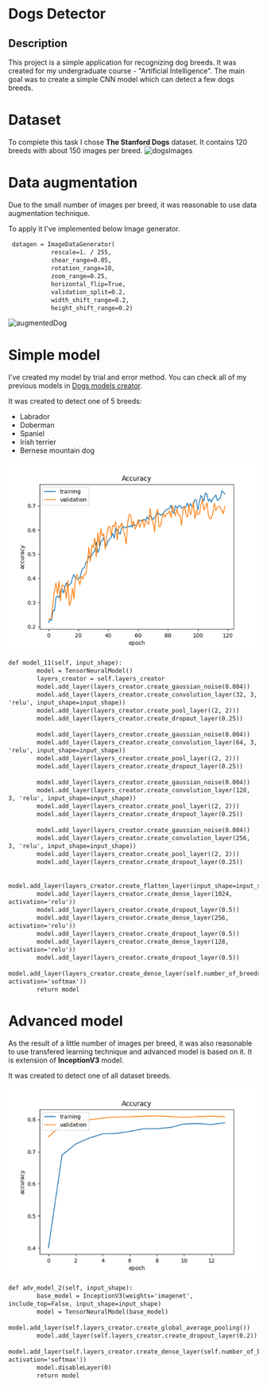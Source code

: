 # Dogs Detector

## Description

This project is a simple application for recognizing dog breeds. It was created for my undergraduate course - "Artificial Intelligence". The main goal was to create a simple CNN model which can detect a few dogs breeds.

# Dataset

To complete this task I chose **The Stanford Dogs** dataset. It contains 120 breeds with about 150 images per breed.
![dogsImages](images/dogsImages.png "Dataset")

# Data augmentation

Due to the small number of images per breed, it was reasonable to use data augmentation technique.

To apply it I've implemented below Image generator.

```
 datagen = ImageDataGenerator(
            rescale=1. / 255,
            shear_range=0.05,
            rotation_range=10,
            zoom_range=0.25,
            horizontal_flip=True,
            validation_split=0.2,
            width_shift_range=0.2,
            height_shift_range=0.2)
```

![augmentedDog](images/augmentedDog.png "Preprocess")

# Simple model
I've created my model by trial and error method. You can check all of my previous models in [Dogs models creator](https://github.com/Sladamos/DogsDetector/blob/main/models/creators/DogsModelsCreator.py). 

It was created to detect one of 5 breeds:

- Labrador
- Doberman
- Spaniel
- Irish terrier
- Bernese mountain dog

![simpleAccuracy](images/simple.png "Simple model accuracy")

```
def model_11(self, input_shape):
        model = TensorNeuralModel()
        layers_creator = self.layers_creator
        model.add_layer(layers_creator.create_gaussian_noise(0.004))
        model.add_layer(layers_creator.create_convolution_layer(32, 3, 'relu', input_shape=input_shape))
        model.add_layer(layers_creator.create_pool_layer((2, 2)))
        model.add_layer(layers_creator.create_dropout_layer(0.25))

        model.add_layer(layers_creator.create_gaussian_noise(0.004))
        model.add_layer(layers_creator.create_convolution_layer(64, 3, 'relu', input_shape=input_shape))
        model.add_layer(layers_creator.create_pool_layer((2, 2)))
        model.add_layer(layers_creator.create_dropout_layer(0.25))

        model.add_layer(layers_creator.create_gaussian_noise(0.004))
        model.add_layer(layers_creator.create_convolution_layer(128, 3, 'relu', input_shape=input_shape))
        model.add_layer(layers_creator.create_pool_layer((2, 2)))
        model.add_layer(layers_creator.create_dropout_layer(0.25))

        model.add_layer(layers_creator.create_gaussian_noise(0.004))
        model.add_layer(layers_creator.create_convolution_layer(256, 3, 'relu', input_shape=input_shape))
        model.add_layer(layers_creator.create_pool_layer((2, 2)))
        model.add_layer(layers_creator.create_dropout_layer(0.25))

        model.add_layer(layers_creator.create_flatten_layer(input_shape=input_shape))
        model.add_layer(layers_creator.create_dense_layer(1024, activation='relu'))
        model.add_layer(layers_creator.create_dropout_layer(0.5))
        model.add_layer(layers_creator.create_dense_layer(256, activation='relu'))
        model.add_layer(layers_creator.create_dropout_layer(0.5))
        model.add_layer(layers_creator.create_dense_layer(128, activation='relu'))
        model.add_layer(layers_creator.create_dropout_layer(0.5))
        model.add_layer(layers_creator.create_dense_layer(self.number_of_breeds, activation='softmax'))
        return model
```
# Advanced model

As the result of a little number of images per breed, it was also reasonable to use transfered learning technique and advanced model is based on it. It is extension of **InceptionV3** model.

It was created to detect one of all dataset breeds.

![advancedAccuracy](images/transfered.png "Advanced model accuracy")

```
def adv_model_2(self, input_shape):
        base_model = InceptionV3(weights='imagenet', include_top=False, input_shape=input_shape)
        model = TensorNeuralModel(base_model)
        model.add_layer(self.layers_creator.create_global_average_pooling())
        model.add_layer(self.layers_creator.create_dropout_layer(0.2))
        model.add_layer(self.layers_creator.create_dense_layer(self.number_of_breeds, activation='softmax'))
        model.disableLayer(0)
        return model
```
